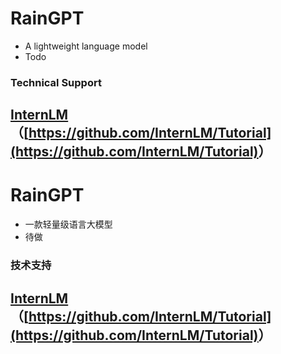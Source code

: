 # RainGPT
- A lightweight language model
- Todo
### Technical Support

[InternLM](https://github.com/InternLM/Tutorial)（<u>[https://github.com/InternLM/Tutorial](https://github.com/InternLM/Tutorial)</u>）
---

# RainGPT
- 一款轻量级语言大模型
- 待做
### 技术支持

[InternLM](https://github.com/InternLM/Tutorial)（<u>[https://github.com/InternLM/Tutorial](https://github.com/InternLM/Tutorial)</u>）
---
